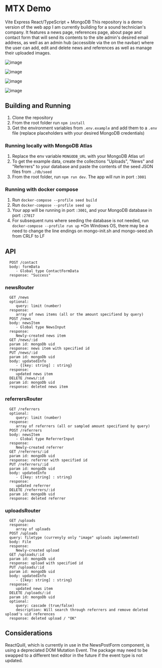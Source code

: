 # MTX Demo

Vite Express React/TypeScript + MongoDB
This repository is a demo version of the web app I am currently building for a sound technician's company. It features a news page, references page, about page and contact form that will send its contents to the site admin's desired email address, as well as an admin hub (accessible via the <Logo/> on the navbar) where the user can add, edit and delete news and references as well as manage their uploaded images.

![image](https://github.com/Ltiilikainen/mtx_demo/assets/25671832/edd118d1-e121-433e-a59a-3f25f24f0588)

![image](https://github.com/Ltiilikainen/mtx_demo/assets/25671832/11cf579b-8a2b-4225-84c7-679313673107)

![image](https://github.com/Ltiilikainen/mtx_demo/assets/25671832/f6c91fce-ea79-497a-bd95-ae5560cdfd65)

![image](https://github.com/Ltiilikainen/mtx_demo/assets/25671832/318c3f70-c4bc-498a-81c4-b69dce002619)

## Building and Running

1. Clone the repository
2. From the root folder run `npm install`
3. Get the environment variables from `.env.example` and add them to a `.env` file (replace placeholders with your desired MongoDB credentials)

### Running locally with MongoDB Atlas

1. Replace the env variable `MONGODB_URL` with your MongoDB Atlas url
2. To get the example data, create the collections "Uploads", "News" and "Referrers" to your database and paste the contents of the seed JSON files from `./db/seed`
3. From the root folder, run `npm run dev`. The app will run in port `:3001`

### Running with docker compose

1. Run `docker-compose --profile seed build`
2. Run `docker-compose --profile seed up`
3. Your app will be running in port `:3001`, and your MongoDB database in port `:27017`
4. For subsequent runs where seeding the database is not needed, run `docker-compose --profile run up`
   \*On Windows OS, there may be a need to change the line endings on mongo-init.sh and mongo-seed.sh from CRLF to LF

## API
      POST /contact
      body: formData
         - Global type ContactFormData
      response: "Success"
   ### newsRouter
      GET /news
      optional:
         query: limit (number)
      response:
         array of news items (all or the amount specifiend by query)
      POST /news
      body: newsItem
         - Global type NewsInput
      response:
         Newly-created news item
      GET /news/:id 
      param id: mongoDb uid
      response: news item with specified id
      PUT /news/:id 
      param id: mongoDb uid
      body: updatedInfo
         - {[key: string] : string}
      response:
         updated news item
      DELETE /news/:id 
      param id: mongoDb uid
      response: deleted news item
      
   ### referrersRouter
      GET /referrers
      optional:
         query: limit (number)
      response:
         array of referrers (all or sampled amount specifiend by query)
      POST /referrers
      body: newsItem
         - Global type ReferrerInput
      response:
         Newly-created referrer
      GET /referrers/:id 
      param id: mongoDb uid
      response: referrer with specified id
      PUT /referrers/:id 
      param id: mongoDb uid
      body: updatedInfo
         - {[key: string] : string}
      response:
         updated referrer
      DELETE /referrers/:id 
      param id: mongoDb uid
      response: deleted referrer

   ### uploadsRouter
      GET /uploads
      response:
         array of uploads
      POST /uploads
      query: filetype (currenyly only "image" uploads implemented)
      body: File
      response:
         Newly-created upload
      GET /uploads/:id 
      param id: mongoDb uid
      response: upload with specified id
      PUT /uploads/:id 
      param id: mongoDb uid
      body: updatedInfo
         - {[key: string] : string}
      response:
         updated news item
      DELETE /uploads/:id 
      param id: mongoDb uid
      optional:
         query: cascade (true/false)
         description: Will search through referrers and remove deleted upload's uid references
      response: deleted upload / "OK"
## Considerations
ReactQuill, which is currently in use in the NewsPostForm component, is using a depreciated DOM Mutation Event. The package may need to be swapped to a different text editor in the future if the event type is not updated.
